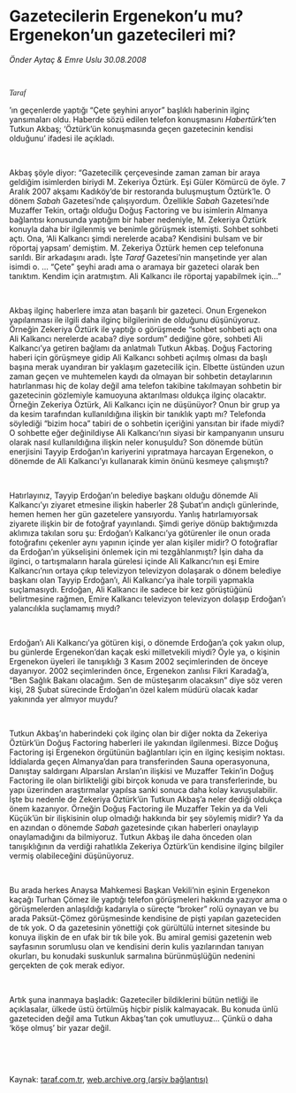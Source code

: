 # Gazetecilerin Ergenekon’u mu? Ergenekon’un gazetecileri mi?

*Önder Aytaç & Emre Uslu 30.08.2008*

<div class="taraf_structure_2col_1zq">
<div class="margen_n">



 <p><i><font face="Times New Roman TUR"><br/>
<p>Taraf</p></font></i>’ın geçenlerde yaptığı “Çete şeyhini arıyor” başlıklı haberinin ilginç yansımaları oldu. Haberde sözü edilen telefon konuşmasını <i>Habertürk</i>’ten Tutkun Akbaş; ‘Öztürk’ün konuşmasında geçen gazetecinin kendisi olduğunu’ ifadesi ile açıkladı. </p><br/>
<p>Akbaş şöyle diyor: “Gazetecilik çerçevesinde zaman zaman bir araya geldiğim isimlerden biriydi M. Zekeriya Öztürk. Eşi Güler Kömürcü de öyle. 7 Aralık 2007 akşamı Kadıköy’de bir restoranda buluşmuştum Öztürk’le. O dönem <i>Sabah</i> Gazetesi’nde çalışıyordum. Özellikle <i>Sabah</i> Gazetesi’nde Muzaffer Tekin, ortağı olduğu Doğuş Factoring ve bu isimlerin Almanya bağlantısı konusunda yaptığım bir haber nedeniyle, M. Zekeriya Öztürk konuyla daha bir ilgilenmiş ve benimle görüşmek istemişti. Sohbet sohbeti açtı. Ona, ‘Ali Kalkancı şimdi nerelerde acaba? Kendisini bulsam ve bir röportaj yapsam’ demiştim. M. Zekeriya Öztürk hemen cep telefonuna sarıldı. Bir arkadaşını aradı. İşte <i>Taraf</i> Gazetesi’nin manşetinde yer alan isimdi o. ... “Çete” şeyhi aradı ama o aramaya bir gazeteci olarak ben tanıktım. Kendim için aratmıştım. Ali Kalkancı ile röportaj yapabilmek için...”</p><br/>
<p>Akbaş ilginç haberlere imza atan başarılı bir gazeteci. Onun Ergenekon yapılanması ile ilgili daha ilginç bilgilerinin de olduğunu düşünüyoruz. Örneğin Zekeriya Öztürk ile yaptığı o görüşmede “sohbet sohbeti açtı ona Ali Kalkancı nerelerde acaba? diye sordum” dediğine göre, sohbeti Ali Kalkancı’ya getiren bağlamı da anlatmalı Tutkun Akbaş. Doğuş Factoring haberi için görüşmeye gidip Ali Kalkancı sohbeti açılmış olması da başlı başına merak uyandıran bir yaklaşım gazetecilik için. Elbette üstünden uzun zaman geçen ve muhtemelen kaydı da olmayan bir sohbetin detaylarının hatırlanması hiç de kolay değil ama telefon takibine takılmayan sohbetin bir gazetecinin gözlemiyle kamuoyuna aktarılması oldukça ilginç olacaktır. Örneğin Zekeriya Öztürk, Ali Kalkancı için ne düşünüyor? Onun bir grup ya da kesim tarafından kullanıldığına ilişkin bir tanıklık yaptı mı? Telefonda söylediği “bizim hoca” tabiri de o sohbetin içeriğini yansıtan bir ifade miydi? O sohbette eğer değinildiyse Ali Kalkancı’nın siyasi bir kampanyanın unsuru olarak nasıl kullanıldığına ilişkin neler konuşuldu? Son dönemde bütün enerjisini Tayyip Erdoğan’ın kariyerini yıpratmaya harcayan Ergenekon, o dönemde de Ali Kalkancı’yı kullanarak kimin önünü kesmeye çalışmıştı? </p><br/>
<p>Hatırlayınız, Tayyip Erdoğan’ın belediye başkanı olduğu dönemde Ali Kalkancı’yı ziyaret etmesine ilişkin haberler 28 Şubat’ın andıçlı günlerinde, hemen hemen her gün gazetelere yansıyordu. Yanlış hatırlamıyorsak ziyarete ilişkin bir de fotoğraf yayınlandı. Şimdi geriye dönüp baktığımızda aklımıza takılan soru şu: Erdoğan’ı Kalkancı’ya götürenler ile onun orada fotoğrafını çekenler aynı yapının içinde yer alan kişiler midir? O fotoğraflar da Erdoğan’ın yükselişini önlemek için mi tezgâhlanmıştı? İşin daha da ilginci, o tartışmaların harala gürelesi içinde Ali Kalkancı’nın eşi Emire Kalkancı’nın ortaya çıkıp televizyon televizyon dolaşarak o dönem belediye başkanı olan Tayyip Erdoğan’ı, Ali Kalkancı’ya ihale torpili yapmakla suçlamasıydı. Erdoğan, Ali Kalkancı ile sadece bir kez görüştüğünü belirtmesine rağmen, Emire Kalkancı televizyon televizyon dolaşıp Erdoğan’ı yalancılıkla suçlamamış mıydı? </p><br/>
<p>Erdoğan’ı Ali Kalkancı’ya götüren kişi, o dönemde Erdoğan’a çok yakın olup, bu günlerde Ergenekon’dan kaçak eski milletvekili miydi? Öyle ya, o kişinin Ergenekon üyeleri ile tanışıklığı 3 Kasım 2002 seçimlerinden de önceye dayanıyor. 2002 seçimlerinden önce, Ergenekon zanlısı Fikri Karadağ’a, “Ben Sağlık Bakanı olacağım. Sen de müsteşarım olacaksın” diye söz veren kişi, 28 Şubat sürecinde Erdoğan’ın özel kalem müdürü olacak kadar yakınında yer almıyor muydu? </p><br/>
<p>Tutkun Akbaş’ın haberindeki çok ilginç olan bir diğer nokta da Zekeriya Öztürk’ün Doğuş Factoring haberleri ile yakından ilgilenmesi. Bizce Doğuş Factoring işi Ergenekon örgütünün bağlantıları için en ilginç kesişim noktası. İddialarda geçen Almanya’dan para transferinden Sauna operasyonuna, Danıştay saldırganı Alparslan Arslan’ın ilişkisi ve Muzaffer Tekin’in Doğuş Factoring ile olan birlikteliği gibi birçok konuda ve para transferlerinde, bu yapı üzerinden araştırmalar yapılsa sanki sonuca daha kolay kavuşulabilir. İşte bu nedenle de Zekeriya Öztürk’ün Tutkun Akbaş’a neler dediği oldukça önem kazanıyor. Örneğin Doğuş Factoring ile Muzaffer Tekin ya da Veli Küçük’ün bir ilişkisinin olup olmadığı hakkında bir şey söylemiş midir? Ya da en azından o dönemde <i>Sabah</i> gazetesinde çıkan haberleri onaylayıp onaylamadığını da bilmiyoruz. Tutkun Akbaş ile daha önceden olan tanışıklığının da verdiği rahatlıkla Zekeriya Öztürk’ün kendisine ilginç bilgiler vermiş olabileceğini düşünüyoruz. </p><br/>
<p>Bu arada herkes Anaysa Mahkemesi Başkan Vekili’nin eşinin Ergenekon kaçağı Turhan Çömez ile yaptığı telefon görüşmeleri hakkında yazıyor ama o görüşmelerden anlaşıldığı kadarıyla o süreçte “broker” rolü oynayan ve bu arada Paksüt-Çömez görüşmesinde kendisine de pişti yapılan gazeteciden de tık yok. O da gazetesinin yönettiği çok gürültülü internet sitesinde bu konuya ilişkin de en ufak bir tık bile yok. Bu amiral gemisi gazetenin web sayfasının sorumlusu olan ve kendisini derin kulis yazılarından tanıyan okurları, bu konudaki suskunluk sarmalına bürünmüşlüğün nedenini gerçekten de çok merak ediyor. </p><br/>
<p>Artık şuna inanmaya başladık: Gazeteciler bildiklerini bütün netliği ile açıklasalar, ülkede üstü örtülmüş hiçbir pislik kalmayacak. Bu konuda ünlü gazeteciden değil ama Tutkun Akbaş’tan çok umutluyuz... Çünkü o daha ‘köşe olmuş’ bir yazar değil.</p><br/>
<p align="right"></p>

<br/>


<div id="taraf_not">
</div>

</div>


</div>

Kaynak: [taraf.com.tr](http://www.taraf.com.tr:80/makale/1730.htm), [web.archive.org (arşiv bağlantısı)](http://web.archive.org/web/20090422061045/http://www.taraf.com.tr:80/makale/1730.htm)
